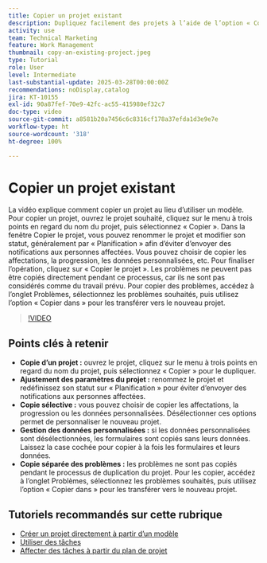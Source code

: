 ```yaml
---
title: Copier un projet existant
description: Dupliquez facilement des projets à l’aide de l’option « Copier » dans le menu à trois points, en renommant et en définissant le statut sur « Planification », en copiant des données et des formulaires personnalisés, et en transférant les problèmes séparément via l’onglet Problèmes pour une configuration de projet personnalisée.
activity: use
team: Technical Marketing
feature: Work Management
thumbnail: copy-an-existing-project.jpeg
type: Tutorial
role: User
level: Intermediate
last-substantial-update: 2025-03-28T00:00:00Z
recommendations: noDisplay,catalog
jira: KT-10155
exl-id: 90a87fef-70e9-42fc-ac55-415980ef32c7
doc-type: video
source-git-commit: a8581b20a7456c6c8316cf178a37efda1d3e9e7e
workflow-type: ht
source-wordcount: '318'
ht-degree: 100%

---
```


# Copier un projet existant

La vidéo explique comment copier un projet au lieu d’utiliser un modèle. Pour copier un projet, ouvrez le projet souhaité, cliquez sur le menu à trois points en regard du nom du projet, puis sélectionnez « Copier ». Dans la fenêtre Copier le projet, vous pouvez renommer le projet et modifier son statut, généralement par « Planification » afin d’éviter d’envoyer des notifications aux personnes affectées. Vous pouvez choisir de copier les affectations, la progression, les données personnalisées, etc.
Pour finaliser l’opération, cliquez sur « Copier le projet ».
Les problèmes ne peuvent pas être copiés directement pendant ce processus, car ils ne sont pas considérés comme du travail prévu. Pour copier des problèmes, accédez à l’onglet Problèmes, sélectionnez les problèmes souhaités, puis utilisez l’option « Copier dans » pour les transférer vers le nouveau projet.


>[!VIDEO](https://video.tv.adobe.com/v/3456040/?quality=12&learn=on&enablevpops&captions=fre_fr)

## Points clés à retenir

* **Copie d’un projet :** ouvrez le projet, cliquez sur le menu à trois points en regard du nom du projet, puis sélectionnez « Copier » pour le dupliquer.
* **Ajustement des paramètres du projet :** renommez le projet et redéfinissez son statut sur « Planification » pour éviter d’envoyer des notifications aux personnes affectées.
* **Copie sélective :** vous pouvez choisir de copier les affectations, la progression ou les données personnalisées. Désélectionner ces options permet de personnaliser le nouveau projet.
* **Gestion des données personnalisées :** si les données personnalisées sont désélectionnées, les formulaires sont copiés sans leurs données. Laissez la case cochée pour copier à la fois les formulaires et leurs données.
* **Copie séparée des problèmes :** les problèmes ne sont pas copiés pendant le processus de duplication du projet. Pour les copier, accédez à l’onglet Problèmes, sélectionnez les problèmes souhaités, puis utilisez l’option « Copier dans » pour les transférer vers le nouveau projet.


## Tutoriels recommandés sur cette rubrique

* [Créer un projet directement à partir d’un modèle](/help/manage-work/create-and-manage-project-templates/create-a-project-directly-from-a-template.md)
* [Utiliser des tâches](/help/manage-work/tasks/work-with-tasks.md)
* [Affecter des tâches à partir du plan de projet](/help/manage-work/tasks/assign-tasks-from-the-project-plan.md)
